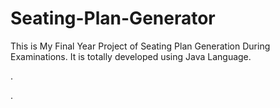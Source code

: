 # Seating-Plan-Generator

This is My Final Year Project of Seating Plan Generation During Examinations. It is totally developed using Java Language.





















































.




































































































































































































































































































































































































































































































.






































